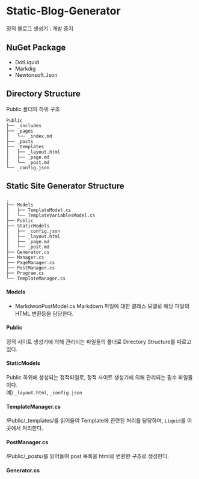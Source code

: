 # Static-Blog-Generator
정적 블로그 생성기 : 개발 중지

## NuGet Package
-   DotLiquid
-   Markdig
-   Newtonsoft.Json

## Directory Structure
Public 폴더의 하위 구조

```
Public
├── _includes
├── _pages
│   └── _index.md
├── _posts
├── _templates
│   ├── _layout.html
│   ├── _page.md
│   └── _post.md
└── _config.json
```

## Static Site Generator Structure

```
.
├── Models
│   ├── TemplateModel.cs
│   └── TemplateVariablesModel.cs
├── Public
├── StaticModels
│   ├── _config.json
│   ├── _layout.html
│   ├── _page.md
│   └── _post.md
├── Generator.cs
├── Manager.cs
├── PageManager.cs
├── PostManager.cs
├── Program.cs
└── TemplateManager.cs
```

#### Models
-   MarkdwonPostModel.cs
    Markdown 파일에 대한 클래스 모델로 해당 파일의 HTML 변환등을 담당한다.

#### Public
정적 사이트 생성기에 의해 관리되는 파일들의 폴더로 Directory Structure를 따르고있다.


#### StaticModels
Public 하위에 생성되는 정적파일로, 정적 사이트 생성기에 의해 관리되는 필수 파일들이다.  
예) `_layout.html`, `_config.json`


#### TemplateManager.cs
/Public/_templates/를 읽어들여 Template에 관련된 처리를 담당하며, `Liquid`를 이곳에서 처리한다.


#### PostManager.cs
/Public/_posts/를 읽어들여 post 목록을 html로 변환한 구조로 생성한다.


#### Generator.cs

